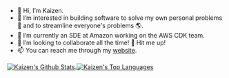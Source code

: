 - 👋 Hi, I’m Kaizen.
- 👀 I’m interested in building software to solve my own personal problems 🧩 and to streamline everyone's problems 🌎.
- 🌱 I’m currently an SDE at Amazon working on the AWS CDK team.
- 💞️ I’m looking to collaborate all the time! 🎯 Hit me up!
- 📫 You can reach me through my [website](https://kaizen3031593.github.io/).

<a target=_blank href="https://github.com/kaizen3031593">
  <img align="center" alt="Kaizen's Github Stats" src="https://github-readme-stats.vercel.app/api?username=kaizen3031593&show_icons=true&theme=radical&count_private=true&hide_border=true"/>
</a>
<a target=_blank href="https://github.com/kaizen3031593">
  <img align="center" alt="Kaizen's Top Languages" src="https://github-readme-stats.vercel.app/api/top-langs/?username=kaizen3031593&theme=radical&layout=compact&hide=EJS&hide_border=true"/>
</a>

<!---
kaizen3031593/kaizen3031593 is a ✨ special ✨ repository because its `README.md` (this file) appears on your GitHub profile.
You can click the Preview link to take a look at your changes.
--->

